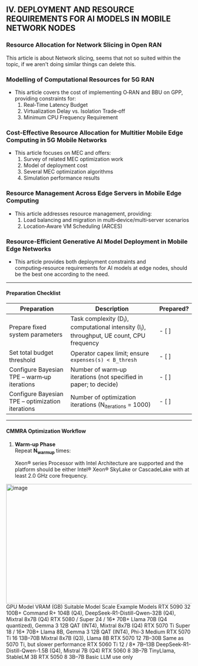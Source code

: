 ## IV. DEPLOYMENT AND RESOURCE REQUIREMENTS FOR AI MODELS IN MOBILE NETWORK NODES

### Resource Allocation for Network Slicing in Open RAN  
This article is about Network slicing, seems that not so suited within the topic, if we aren't doing similar things can delete this.

### Modelling of Computational Resources for 5G RAN  
- This article covers the cost of implementing O‑RAN and BBU on GPP, providing constraints for:  
  1. Real‑Time Latency Budget  
  2. Virtualization Delay vs. Isolation Trade‑off  
  3. Minimum CPU Frequency Requirement  

### Cost‑Effective Resource Allocation for Multitier Mobile Edge Computing in 5G Mobile Networks  
- This article focuses on MEC and offers:  
  1. Survey of related MEC optimization work  
  2. Model of deployment cost  
  3. Several MEC optimization algorithms  
  4. Simulation performance results  

### Resource Management Across Edge Servers in Mobile Edge Computing  
- This article addresses resource management, providing:  
  1. Load balancing and migration in multi‑device/multi‑server scenarios  
  2. Location‑Aware VM Scheduling (ARCES)  

### Resource‑Efficient Generative AI Model Deployment in Mobile Edge Networks  
- This article provides both deployment constraints and computing‑resource requirements for AI models at edge nodes, should be the best one according to the need.

---

#### Preparation Checklist

| Preparation                                     | Description                                                                                     | Prepared? |
|-------------------------------------------------|-------------------------------------------------------------------------------------------------|-----------|
| Prepare fixed system parameters                 | Task complexity (D<sub>i</sub>), computational intensity (I<sub>i</sub>), throughput, UE count, CPU frequency | - [ ]     |
| Set total budget threshold                      | Operator capex limit; ensure `expenses(s) < B_thresh`                                           | - [ ]     |
| Configure Bayesian TPE – warm‑up iterations     | Number of warm‑up iterations (not specified in paper; to decide)                                | - [ ]     |
| Configure Bayesian TPE – optimization iterations| Number of optimization iterations (N<sub>iterations</sub> = 1000)                               | - [ ]     |

---

#### CMMRA Optimization Workflow

1. **Warm‑up Phase**  
   Repeat **N<sub>warmup</sub>** times:




    Xeon® series Processor with Intel Architecture are supported and the platform should be either Intel® Xeon® SkyLake or CascadeLake with at least 2.0 GHz core frequency.
<img width="776" height="324" alt="image" src="https://github.com/user-attachments/assets/c04a828b-d4ef-4a53-bf81-09cf0f429934" />
GPU Model	VRAM (GB)	Suitable Model Scale	Example Models
RTX 5090	32	100B+	Command R+ 104B (Q4), DeepSeek-R1-Distill-Qwen-32B (Q4), Mixtral 8x7B (Q4)
RTX 5080 / Super	24 / 16*	70B+	Llama 70B (Q4 quantized), Gemma 3 12B QAT (INT4), Mixtral 8x7B (Q4)
RTX 5070 Ti Super	18 / 16*	70B+	Llama 8B, Gemma 3 12B QAT (INT4), Phi-3 Medium
RTX 5070 Ti	16	13B–70B	Mixtral 8x7B (Q3), Llama 8B
RTX 5070	12	7B–30B	Same as 5070 Ti, but slower performance
RTX 5060 Ti	12 / 8*	7B–13B	DeepSeek-R1-Distill-Qwen-1.5B (Q4), Mistral 7B (Q4)
RTX 5060	8	3B–7B	TinyLlama, StableLM 3B
RTX 5050	8	3B–7B	Basic LLM use only
